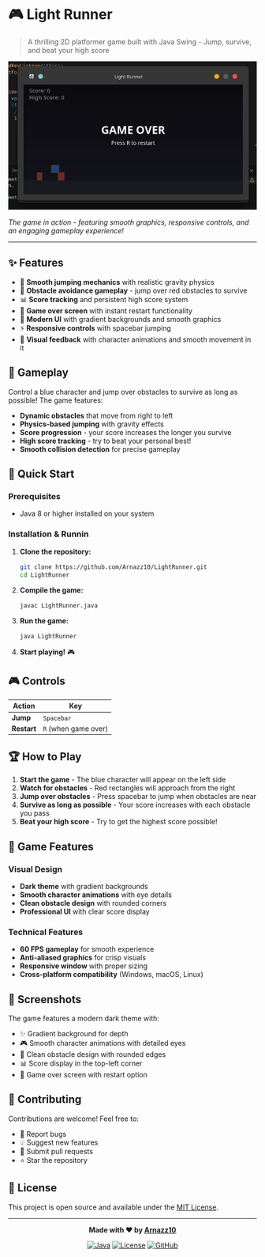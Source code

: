 # 🎮 Light Runner

> A thrilling 2D platformer game built with Java Swing - Jump, survive, and beat your high score

<p align="center">
<img src="lightrunner-screenshot.png" alt="Light Runner Game Screenshot">
</p>

*The game in action - featuring smooth graphics, responsive controls, and an engaging gameplay experience!*

---

## ✨ Features

- 🚀 **Smooth jumping mechanics** with realistic gravity physics
- 🎯 **Obstacle avoidance gameplay** - jump over red obstacles to survive
- 📊 **Score tracking** and persistent high score system
- 🔄 **Game over screen** with instant restart functionality
- 🎨 **Modern UI** with gradient backgrounds and smooth graphics
- ⚡ **Responsive controls** with spacebar jumping
- 🎵 **Visual feedback** with character animations and smooth movement in it

## 🎯 Gameplay

Control a blue character and jump over obstacles to survive as long as possible! The game features:

- **Dynamic obstacles** that move from right to left
- **Physics-based jumping** with gravity effects
- **Score progression** - your score increases the longer you survive
- **High score tracking** - try to beat your personal best!
- **Smooth collision detection** for precise gameplay

## 🚀 Quick Start

### Prerequisites
- Java 8 or higher installed on your system

### Installation & Runnin

1. **Clone the repository:**
   ```bash
   git clone https://github.com/Arnazz10/LightRunner.git
   cd LightRunner
   ```

2. **Compile the game:**
   ```bash
   javac LightRunner.java
   ```

3. **Run the game:**
   ```bash
   java LightRunner
   ```

4. **Start playing!** 🎮

## 🎮 Controls

| Action | Key |
|--------|-----|
| **Jump** | `Spacebar` |
| **Restart** | `R` (when game over) |

## 🏆 How to Play

1. **Start the game** - The blue character will appear on the left side
2. **Watch for obstacles** - Red rectangles will approach from the right
3. **Jump over obstacles** - Press spacebar to jump when obstacles are near
4. **Survive as long as possible** - Your score increases with each obstacle you pass
5. **Beat your high score** - Try to get the highest score possible!

## 🎨 Game Features

### Visual Design
- **Dark theme** with gradient backgrounds
- **Smooth character animations** with eye details
- **Clean obstacle design** with rounded corners
- **Professional UI** with clear score display

### Technical Features
- **60 FPS gameplay** for smooth experience
- **Anti-aliased graphics** for crisp visuals
- **Responsive window** with proper sizing
- **Cross-platform compatibility** (Windows, macOS, Linux)

## 📸 Screenshots

The game features a modern dark theme with:
- ✨ Gradient background for depth
- 🎮 Smooth character animations with detailed eyes
- 🔴 Clean obstacle design with rounded edges
- 📊 Score display in the top-left corner
- 🎯 Game over screen with restart option

## 🤝 Contributing

Contributions are welcome! Feel free to:
- 🐛 Report bugs
- 💡 Suggest new features
- 🔧 Submit pull requests
- ⭐ Star the repository

## 📄 License

This project is open source and available under the [MIT License](LICENSE).

---

<div align="center">

**Made with ❤️ by [Arnazz10](https://github.com/Arnazz10)**

[![Java](https://img.shields.io/badge/Java-8+-orange.svg)](https://www.oracle.com/java/)
[![License](https://img.shields.io/badge/License-MIT-green.svg)](LICENSE)
[![GitHub](https://img.shields.io/badge/GitHub-LightRunner-blue.svg)](https://github.com/Arnazz10/LightRunner)

</div>

